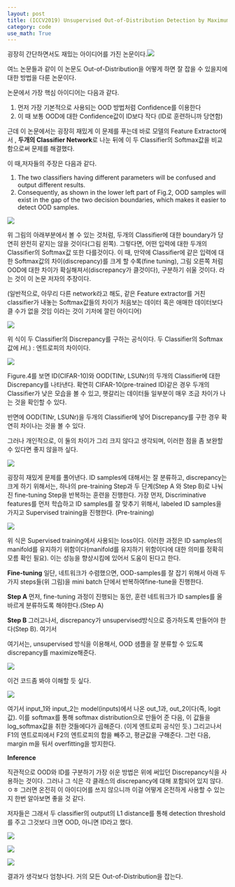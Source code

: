 ```yaml
---
layout: post
title: (ICCV2019) Unsupervised Out-of-Distribution Detection by Maximum Classifier Discrepancy
category: code
use_math: True
---
```


굉장히 간단하면서도 재밌는 아이디어를 가진 논문이다.![](https://velog.velcdn.com/images/mawjdgus/post/18645f73-7514-4871-9d01-c0d9a1e236f3/image.png)

여느 논문들과 같이 이 논문도 Out-of-Distribution을 어떻게 하면 잘 잡을 수 있을지에 대한 방법을 다룬 논문이다.

논문에서 가장 핵심 아이디어는 다음과 같다.

1. 먼저 가장 기본적으로 사용되는 OOD 방법처럼 Confidence를 이용한다
2. 이 때 보통 OOD에 대한 Confidence값이 ID보다 작다 (ID로 훈련하니까 당연함)

근데 이 논문에서는 굉장히 재밌게 이 문제를 푸는데 바로 모델의 Feature Extractor에서 , **두개의 Classifier Network**로 나눈 뒤에 이 두 Classifier의 Softmax값을 비교함으로써 문제를 해결했다.

이 때,저자들의 주장은 다음과 같다. 

1. The two classifiers having different parameters will be confused and output different results.
2. Consequently, as shown in the lower left part of Fig.2, OOD samples will exist in the gap of the two decision boundaries, which makes it easier to detect OOD samples.

![](https://velog.velcdn.com/images/mawjdgus/post/0f3d7eaf-85e4-4294-819d-37f63b216d1f/image.png)

위 그림의 아래부분에서 볼 수 있는 것처럼, 두개의 Classifier에 대한 boundary가 당연히 완전히 같지는 않을 것이다(그림 왼쪽). 그렇다면, 어떤 입력에 대한 두개의 Classifier의 Softmax값 또한 다를것이다. 이 때, 만약에 Classifier에 같은 입력에 대한 Softmax값의 차이(discrepancy)를 크게 할 수록(fine tuning), 그림 오른쪽 처럼 OOD에 대한 차이가 확실해져서(discrepancy가 클것이다), 구분하기 쉬울 것이다. 라는 것이 이 논문 저자의 주장이다.

(일반적으로, 아무리 다른 network라고 해도, 같은 Feature extractor를 거친 classifier가 내놓는 Softmax값들의 차이가 처음보는 데이터 혹은 애매한 데이터보다 클 수가 없을 것임 이라는 것이 기저에 깔린 아이디어)

![](https://velog.velcdn.com/images/mawjdgus/post/52df81b6-eeae-402c-bc1c-426df08fcfba/image.png)

위 식이 두 Classifier의 Discrepancy를 구하는 공식이다. 두 Classifier의 Softmax값에 $H(.)$ : 엔트로피의 차이이다.


![](https://velog.velcdn.com/images/mawjdgus/post/8af55f24-b287-4794-a98a-6fd67ecb8bfc/image.png)

Figure.4를 보면 ID(CIFAR-10)와 OOD(TINr, LSUNr)의 두개의 Classifier에 대한 Discrepancy를 나타낸다. 확연히 CIFAR-10(pre-trained ID)같은 경우 두개의 Classifier가 낮은 모습을 볼 수 있고, 햇갈리는 데이터들 일부분이 매우 조금 차이가 나는 것을 확인할 수 있다.

반면에 OOD(TINr, LSUNr)을 두개의 Classifier에 넣어 Discrepancy를 구한 경우 확연히 차이나는 것을 볼 수 있다. 

그러나 개인적으로, 이 둘의 차이가 그리 크지 않다고 생각되며, 이러한 점을 좀 보완할 수 있다면 좋지 않을까 싶다.

![](https://velog.velcdn.com/images/mawjdgus/post/a80c3fab-122c-4af8-86cf-f98d1121f191/image.png)

굉장히 재밌게 문제를 풀어낸다. ID samples에 대해서는 잘 분류하고, discrepancy는 크게 하기 위해서는, 하나의 pre-training Step과 두 단계(Step A 와 Step B)로 나눠진 fine-tuning Step을 반복하는 훈련을 진행한다. 가장 먼저, Discriminative features를 먼저 학습하고 ID samples를 잘 맞추기 위해서, labeled ID samples을 가지고 Supervised training을 진행한다. (Pre-training)

![](https://velog.velcdn.com/images/mawjdgus/post/75687105-42ae-4b8a-9dc8-7699ace27d37/image.png)

위 식은 Supervised training에서 사용되는 loss이다. 이러한 과정은 ID samples의 manifold를 유지하기 위함이다(manifold를 유지하기 위함이다에 대한 의미를 정확히 모름 확인 필요). 이는 성능을 향상시킴에 있어서 도움이 된다고 한다.


**Fine-tuning**
일단, 네트워크가 수렴했으면, OOD-samples를 잘 잡기 위해서 아래 두가지 steps들(위 그림)을 mini batch 단에서 반복하여fine-tune을 진행한다.

**Step A**
먼저, fine-tuning 과정이 진행되는 동안, 훈련 네트워크가 ID samples를 올바르게 분류하도록 해야한다.(Step A)

**Step B**
그러고나서, discrepancy가 unsupervised방식으로 증가하도록 만들어야 한다(Step B). 여기서 

여기서는, unsupervised 방식을 이용해서, OOD 샘플을 잘 분류할 수 있도록 discrepancy를 maximize해준다.


![](https://velog.velcdn.com/images/mawjdgus/post/b6f8787f-680f-465f-b3f6-dd7ce5fa980c/image.png)

이건 코드좀 봐야 이해할 듯 싶다.

![](https://velog.velcdn.com/images/mawjdgus/post/c2d99fe0-d929-43e0-80ae-cafac99a2d51/image.png)

여기서 input_1와 input_2는 model(inputs)에서 나온 out_1과, out_2이다(즉, logit값). 이를 softmax를 통해 softmax distribution으로 만들어 준 다음, 이 값들을 log_softmax값을 취한 것들에다가 곱해준다. (이게 엔트로피 공식인 듯.) 그리고나서 F1의 엔트로피에서 F2의 엔트로피의 합을 빼주고, 평균값을 구해준다. 그런 다음, margin m을 둬서 overfitting을 방지한다.

**Inference**

직관적으로 OOD와 ID를 구분하기 가장 쉬운 방법은 위에 써있던 Discrepancy식을 사용하는 것이다. 그러나 그 식은 각 클래스의 discrepancy에 대해 포함되어 있지 않다. ㅇㅎ 그러면 온전히 이 아이디어를 쓰지 않으니까 이걸 어떻게 온전하게 사용할 수 있는지 한번 알아보면 좋을 것 같다.

저자들은 그래서 두 classifier의 output의 L1 distance를 통해 detection threshold를 주고 그것보다 크면 OOD, 아니면 ID라고 했다.

![](https://velog.velcdn.com/images/mawjdgus/post/74d19da4-e880-43b8-b74d-eaf069825870/image.png)

![](https://velog.velcdn.com/images/mawjdgus/post/fb959950-343c-45df-9c30-26abb0100d87/image.png)


![](https://velog.velcdn.com/images/mawjdgus/post/522e3ea3-6bc1-4f94-9291-96656f0c13bc/image.png)

결과가 생각보다 엄청나다. 거의 모든 Out-of-Distribution을 잡는다.

